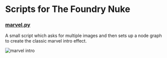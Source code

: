 # Scripts for The Foundry Nuke

### [marvel.py](http://github.com/hellozee/nuke-scripts/marvel.py)

A small script which asks for multiple images and then sets up a node graph to create the classic marvel intro effect.

![marvel intro](https://giphy.com/gifs/marvel-intro-nuke-dJQyGQcoy5E8NrXcMt)